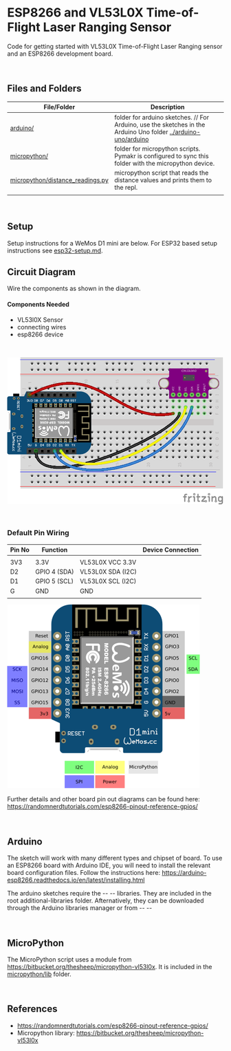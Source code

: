 # ESP8266 and VL53L0X Time-of-Flight Laser Ranging Sensor

Code for getting started with VL53L0X Time-of-Flight Laser Ranging sensor and an ESP8266 development board.

<br />

## Files and Folders

| File/Folder | Description |
|--- | --- |
| [arduino/](arduino/) | folder for arduino sketches. // For Arduino, use the sketches in the Arduino Uno folder [../arduino-uno/arduino](../arduino-uno/arduino) |
| [micropython/](micropython/) | folder for micropython scripts. Pymakr is configured to sync this folder with the micropython device. |
| [micropython/distance_readings.py](micropython/distance_readings.py) | micropython script that reads the distance values and prints them to the repl. |
|  |  |

<br />

## Setup

Setup instructions for a WeMos D1 mini are below. For ESP32 based setup instructions see [esp32-setup.md](esp32-setup.md).

## Circuit Diagram

Wire the components as shown in the diagram.

<!-- #TODO schematic diagram -->
<!-- ![circuit diagram](assets/esp8266-vl53l0x-sensor-circuit-diagram_schem.svg) -->

#### Components Needed

* VL53l0X Sensor
* connecting wires
* esp8266 device

<br />

![breadboard diagram](assets/esp8266-vl53l0x-sensor-circuit-diagram_bb.png)

<br />

### Default Pin Wiring

| Pin No | Function |  | Device Connection |
| --- | --- | --- | --- |
|  |  |  |  |
| 3V3 | 3.3V | VL53L0X VCC 3.3V |
| D2 | GPIO 4 (SDA) | VL53L0X SDA (I2C) |
| D1 | GPIO 5 (SCL) | VL53L0X SCL (I2C) |
| G | GND | GND |
|  |  |  |  |

![pin diagram](assets/wemos-d1-mini-pinout.png)

Further details and other board pin out diagrams can be found here: https://randomnerdtutorials.com/esp8266-pinout-reference-gpios/

<br />

## Arduino

The sketch will work with many different types and chipset of board. To use an ESP8266 board with Arduino IDE, you will need to install the relevant board configuration files. Follow the instructions here: https://arduino-esp8266.readthedocs.io/en/latest/installing.html

<!-- #TODO add library info -->
The arduino sketches require the -- -- libraries. They are included in the root additional-libraries folder. Afternatively, they can be downloaded through the Arduino libraries manager or from -- --

<br />

## MicroPython

The MicroPython script uses a module from https://bitbucket.org/thesheep/micropython-vl53l0x. It is included in the [micropython/lib](micropython/lib) folder.

<br />

## References

- https://randomnerdtutorials.com/esp8266-pinout-reference-gpios/
- Micropython library: https://bitbucket.org/thesheep/micropython-vl53l0x
